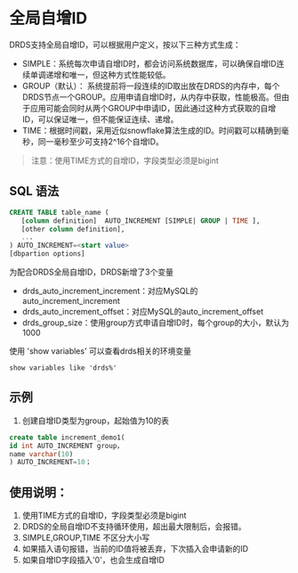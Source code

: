 # 全局自增ID
DRDS支持全局自增ID，可以根据用户定义，按以下三种方式生成：
- SIMPLE：系统每次申请自增ID时，都会访问系统数据库，可以确保自增ID连续单调递增和唯一，但这种方式性能较低。
- GROUP（默认）： 系统提前将一段连续的ID取出放在DRDS的内存中，每个DRDS节点一个GROUP。应用申请自增ID时，从内存中获取，性能极高。但由于应用可能会同时从两个GROUP中申请ID，因此通过这种方式获取的自增ID，可以保证唯一，但不能保证连续、递增。
- TIME：根据时间戳，采用近似snowflake算法生成的ID。时间戳可以精确到毫秒，同一毫秒至少可支持2^16个自增ID。 
> 注意：使用TIME方式的自增ID，字段类型必须是bigint

## SQL 语法
```SQL
CREATE TABLE table_name (
   [column definition]  AUTO_INCREMENT [SIMPLE| GROUP | TIME ],
   [other column definition],
   ...
) AUTO_INCREMENT=<start value>
[dbpartion options]
```
为配合DRDS全局自增ID，DRDS新增了3个变量
- drds_auto_increment_increment：对应MySQL的auto_increment_increment
- drds_auto_increment_offset：对应MySQL的auto_increment_offset
- drds_group_size：使用group方式申请自增ID时，每个group的大小，默认为1000

使用 'show variables' 可以查看drds相关的环境变量
```
show variables like 'drds%' 
```

## 示例
1. 创建自增ID类型为group，起始值为10的表
```SQL
create table increment_demo1(
id int AUTO_INCREMENT group，
name varchar(10)
) AUTO_INCREMENT=10；
```

## 使用说明：
1. 使用TIME方式的自增ID，字段类型必须是bigint
2. DRDS的全局自增ID不支持循环使用，超出最大限制后，会报错。
3. SIMPLE,GROUP,TIME 不区分大小写
4. 如果插入语句报错，当前的ID值将被丢弃，下次插入会申请新的ID
5. 如果自增ID字段插入'0'，也会生成自增ID
